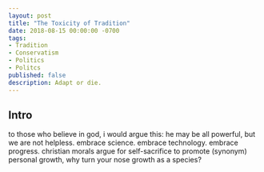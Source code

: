 ```yaml
---
layout: post
title: "The Toxicity of Tradition"
date: 2018-08-15 00:00:00 -0700
tags: 
- Tradition
- Conservatism
- Politics
- Politcs
published: false
description: Adapt or die.
---
```


## Intro

to those who believe in god, i would argue this: he may be all powerful, but we are not helpless. embrace science. embrace technology. embrace progress. christian morals argue for self-sacrifice to promote (synonym) personal growth, why turn your nose growth as a species?